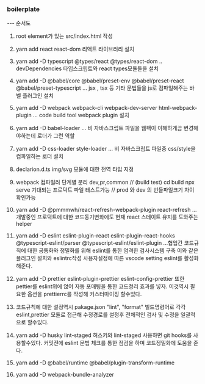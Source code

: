 ### boilerplate

--- 순서도

1. root element가 있는 src/index.html 작성

2. yarn add react react-dom 리액트 라이브러리 설치

3. yarn add -D typescript @types/react @types/react-dom .. devDependencies 타입스크립트와 react types모듈들을 설치

4. yarn add -D @babel/core @babel/preset-env @babel/preset-react @babel/preset-typescript ... jsx , tsx 등 기타 문법들을 js로 컴파일해주는 바벨 플러그인 설치

5. yarn add -D webpack webpack-cli webpack-dev-server html-webpack-plugin ... code build tool webpack plugin 설치

6. yarn add -D babel-loader ... 비 자바스크립트 파일을 웹팩이 이해하게끔 변경해야하는데 로더가 그런 역할

7. yarn add -D css-loader style-loader ... 비 자바스크립트 파일중 css/style을 컴파일하는 로더 설치

8. declarion.d.ts img/svg 모듈에 대한 전역 타입 지정

9. webpack 컴파일러 단계별 분리 dev,pr,common // (build test) cd build npx serve 기대되는 프로덕트 파일 테스트가능 // prod 와 dev 의 번들파일크기 차이 확인가능

10. yarn add -D @pmmmwh/react-refresh-webpack-plugin react-refresh ... 개발중인 프로덕트에 대한 코드동기변화에도 현재 react 스테이트 유지를 도와주는 helper

11. yarn add -D eslint eslint-plugin-react eslint-plugin-react-hooks @typescript-eslint/parser @typescript-eslint/eslint-plugin ...협업간 코드규칙에 대한 공통화와 정밀화를 위해 eslint를 통한 엄격한 검사시스템 구축 이와 같은 플러그인 설치와 eslintrc작성 사용자설정에 따른 vscode setting eslint를 활성화 해준다.

12. yarn add -D prettier eslint-plugin-prettier eslint-config-prettier 또한 pettier를 eslint위에 얹어 자동 포매팅을 통한 코드정리 효과를 넣자.
    이것역시 필요한 옵션을 prettierrc를 작성해 커스터마이징 할수있다.

13. 코드규칙에 대한 설정역시 pakage.json "lint", "format" 빌드명령어로 각각 eslint,prettier 모듈로 접근해 수정경로를 설정후 전체적인 검사 및 수정을 일괄적으로 할수있다.

14. yarn add -D husky lint-staged 허스키와 lint-staged 사용하면 git hooks를 사용할수있다. 커밋전에 eslint 문법 체크를 통한 점검을 하며 코드정밀화에 도움을 준다.

15. yarn add -D @babel/runtime @babel/plugin-transform-runtime

16. yarn add -D webpack-bundle-analyzer
